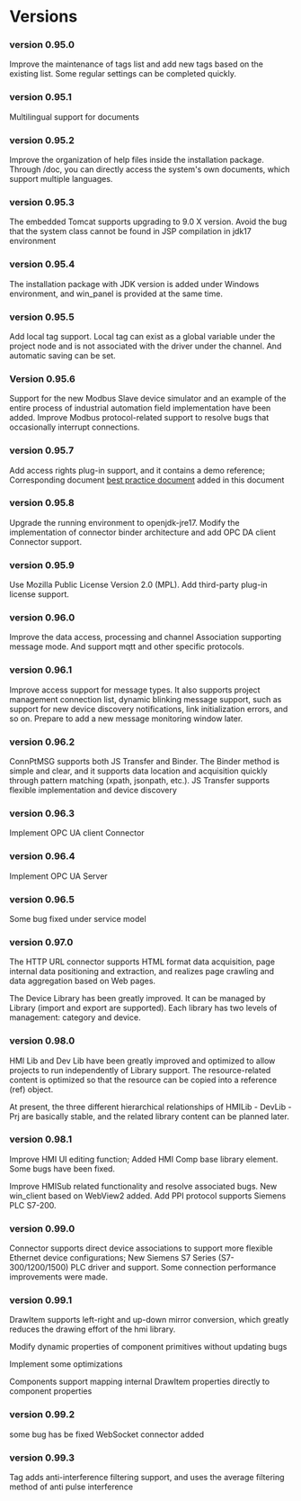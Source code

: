 

# Versions



### version 0.95.0

Improve the maintenance of tags list and add new tags based on the existing list. Some regular settings can be completed quickly.




### version 0.95.1
Multilingual support for documents




### version 0.95.2
Improve the organization of help files inside the installation package. Through /doc, you can directly access the system's own documents, which support multiple languages.




### version 0.95.3
The embedded Tomcat supports upgrading to 9.0 X version. Avoid the bug that the system class cannot be found in JSP compilation in jdk17 environment




### version 0.95.4
The installation package with JDK version is added under Windows environment, and win_panel is provided at the same time.




### version 0.95.5
Add local tag support. Local tag can exist as a global variable under the project node and is not associated with the driver under the channel. And automatic saving can be set.



### Version 0.95.6 

Support for the new Modbus Slave device simulator and an example of the entire process of industrial automation field implementation have been added. Improve Modbus protocol-related support to resolve bugs that occasionally interrupt connections. 





### version 0.95.7
Add access rights plug-in support, and it contains a demo reference; Corresponding document [best practice document][ref_hmi_auth] added in this document




### version 0.95.8
Upgrade the running environment to openjdk-jre17. Modify the implementation of connector binder architecture and add OPC DA client Connector support.




### version 0.95.9
Use Mozilla Public License Version 2.0 (MPL). Add third-party plug-in license support.




### version 0.96.0
Improve the data access, processing and channel Association supporting message mode. And support mqtt and other specific protocols.



### version 0.96.1
Improve access support for message types. It also supports project management connection list, dynamic blinking message support, such as support for new device discovery notifications, link initialization errors, and so on. Prepare to add a new message monitoring window later.



### version 0.96.2
ConnPtMSG supports both JS Transfer and Binder. The Binder method is simple and clear, and it supports data location and acquisition quickly through pattern matching (xpath, jsonpath, etc.). JS Transfer supports flexible implementation and device discovery



### version 0.96.3
Implement OPC UA client Connector



### version 0.96.4
Implement OPC UA Server



### version 0.96.5
Some bug fixed under service model



### version 0.97.0
The HTTP URL connector supports HTML format data acquisition, page internal data positioning and extraction, and realizes page crawling and data aggregation based on Web pages.

The Device Library has been greatly improved. It can be managed by Library (import and export are supported). Each library has two levels of management: category and device.



### version 0.98.0
HMI Lib and Dev Lib have been greatly improved and optimized to allow projects to run independently of Library support. The resource-related content is optimized so that the resource can be copied into a reference (ref) object.

At present, the three different hierarchical relationships of HMILib - DevLib - Prj are basically stable, and the related library content can be planned later.



### version 0.98.1
Improve HMI UI editing function; Added HMI Comp base library element. Some bugs have been fixed.




Improve HMISub related functionality and resolve associated bugs. New win_client based on WebView2 added. Add PPI protocol supports Siemens PLC S7-200.



### version 0.99.0
Connector supports direct device associations to support more flexible Ethernet device configurations;
New Siemens S7 Series (S7-300/1200/1500) PLC driver and support.
Some connection performance improvements were made.



### version 0.99.1
DrawItem supports left-right and up-down mirror conversion, which greatly reduces the drawing effort of the hmi library.

Modify dynamic properties of component primitives without updating bugs

Implement some optimizations

Components support mapping internal DrawItem properties directly to component properties



### version 0.99.2
some bug has be fixed
WebSocket connector added



### version 0.99.3
Tag adds anti-interference filtering support, and uses the average filtering method of anti pulse interference



[ref_hmi_auth]:./case/case_ref_hmi_auth.md
